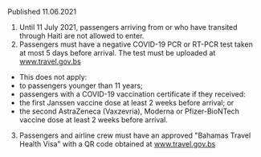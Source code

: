 Published 11.06.2021
1. Until 11 July 2021, passengers arriving from or who have transited through Haiti are not allowed to enter.
2. Passengers must have a negative COVID-19 PCR or RT-PCR test taken at most 5 days before arrival. The test must be uploaded at <a href="http://www.travel.gov.bs">www.travel.gov.bs</a> 
- This does not apply:
- to passengers younger than 11 years;
- passengers with a COVID-19 vaccination certificate if they received: 
- the first Janssen vaccine dose at least 2 weeks before arrival; or
- the second AstraZeneca (Vaxzevria), Moderna or Pfizer-BioNTech vaccine dose at least 2 weeks before arrival.
3. Passengers and airline crew must have an approved "Bahamas Travel Health Visa" with a QR code obtained at <a href="http://www.travel.gov.bs/">www.travel.gov.bs</a> 

